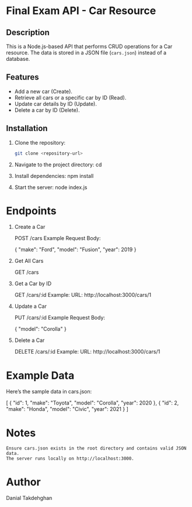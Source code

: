 <!-- Danial Takdehghan -->
<!-- Student ID: 8742203 -->
# Final Exam API - Car Resource

## Description
This is a Node.js-based API that performs CRUD operations for a Car resource. The data is stored in a JSON file (`cars.json`) instead of a database.

## Features
- Add a new car (Create).
- Retrieve all cars or a specific car by ID (Read).
- Update car details by ID (Update).
- Delete a car by ID (Delete).

## Installation
1. Clone the repository:
   ```bash
   git clone <repository-url>

2. Navigate to the project directory:
 cd <project-directory>

3. Install dependencies:
   npm install

4. Start the server:
   node index.js

# Endpoints

1. Create a Car

    POST /cars
    Example Request Body:

    { "make": "Ford", "model": "Fusion", "year": 2019 }

2. Get All Cars

    GET /cars

3. Get a Car by ID

    GET /cars/:id
    Example:
        URL: http://localhost:3000/cars/1

4. Update a Car

    PUT /cars/:id
    Example Request Body:

    { "model": "Corolla" }

5. Delete a Car

    DELETE /cars/:id
    Example:
        URL: http://localhost:3000/cars/1

# Example Data

Here’s the sample data in cars.json:

[
  {
    "id": 1,
    "make": "Toyota",
    "model": "Corolla",
    "year": 2020
  },
  {
    "id": 2,
    "make": "Honda",
    "model": "Civic",
    "year": 2021
  }
]

# Notes

    Ensure cars.json exists in the root directory and contains valid JSON data.
    The server runs locally on http://localhost:3000.

# Author
Danial Takdehghan